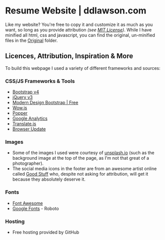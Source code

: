 # Resume Website | ddlawson.com
Like my website? You're free to copy it and customize it as much as you want, so long as you provide attribution *(see [MIT License](https://github.com/DDiran/DDiran.github.io/blob/master/LICENSE.md "MIT License"))*. While I have minified all html, css and javascript, you can find the original, un-minified files in the [Original](https://github.com/DDiran/DDiran.github.io/tree/master/original "Original folder in Github") folder.

## Licences, Attribution, Inspiration & More
To build this webpage I used a variety of different frameworks and sources:

### CSS/JS Frameworks & Tools
* [Bootstrap v4](https://getbootstrap.com/ "Bootstrap v4")
* [jQuery v3](https://jquery.com/ "jQuery v3")
* [Modern Design Bootstrap | Free](https://mdbootstrap.com/ "MDBFree")
* [Wow.js](http://mynameismatthieu.com/WOW/ "Wow.js")
* [Popper](https://popper.js.org/ "Popper")
* [Google Analytics](https://analytics.google.com "Google Analytics")
* [Translate.js](http://www.openxrest.com/translatejs/ "Translate.js")
* [Browser Update](https://browser-update.org/ "Browser Update")

### Images
* Some of the images I used were courtesy of [unsplash.io](https://unsplash.com/ "Unsplash") (such as the background image at the top of the page, as I'm not that great of a photographer).
* The social media icons in the footer are from an awesome artist online called [Good Stuff](https://goodstuffnononsense.com/ "Good Stuff") who, despite not asking for attribution, will get it because they absolutely deserve it.

### Fonts
* [Font Awesome](fontawesome.io "Font Awesome")
* [Google Fonts](https://fonts.google.com "Google Fonts") - Roboto

### Hosting
* Free hosting provided by GitHub